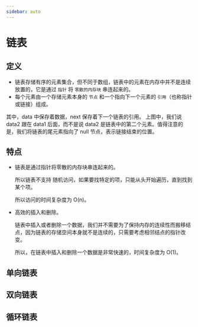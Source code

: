 ```yaml
---
sidebar: auto
---
```


# 链表

## 定义

- 链表存储有序的元素集合，但不同于数组，链表中的元素在内存中并不是连续放置的，它是通过 `指针` 将 `零散的内存块` 串连起来的。
- 每个元素由一个存储元素本身的 `节点` 和一个指向下一个元素的 `引用`（也称指针或链接）组成。

其中，data 中保存着数据，next 保存着下一个链表的引用。
上图中，我们说 data2 跟在 data1 后面，而不是说 data2 是链表中的第二个元素。值得注意的是，我们将链表的尾元素指向了 null 节点，表示链接结束的位置。

## 特点

- 链表是通过指针将零散的内存块串连起来的。
  
  所以链表不支持 随机访问，如果要找特定的项，只能从头开始遍历，直到找到某个项。
  
  所以访问的时间复杂度为 O(n)。

- 高效的插入和删除。
  
  链表中插入或者删除一个数据，我们并不需要为了保持内存的连续性而搬移结点，因为链表的存储空间本身就不是连续的，只需要考虑相邻结点的指针改变。
  
  所以，在链表中插入和删除一个数据是非常快速的，时间复杂度为 O(1)。

## 单向链表

## 双向链表

## 循环链表

